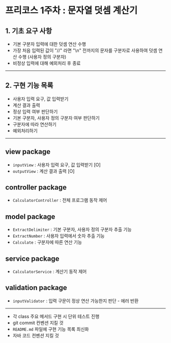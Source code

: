 # 프리코스 1주차 : 문자열 덧셈 계산기
## 1. 기초 요구 사항
 - 기본 구분자 입력에 대한 덧셈 연산 수행
 - 가장 처음 입력된 값이 "//" 라면 "\n" 전까지의 문자를 구분자로 사용하여 덧셈 연산 수행 (사용자 정의 구분자)
 - 비정상 입력에 대해 예외처리 후 종료

---
## 2. 구현 기능 목록 
 - 사용자 입력 요구, 값 입력받기
 - 계산 결과 출력
 - 정상 입력 여부 판단하기
 - 기본 구분자, 사용자 정의 구분자 여부 판단하기
 - 구분자에 따라 연산하기
 - 예외처리하기

---
## view package
 - `inputView` : 사용자 입력 요구, 값 입력받기 [O]
 - `outputView` : 계산 결과 출력 [O]

## controller package
  - `CalculatorController` : 전체 프로그램 동작 제어

## model package
 - `ExtractDelimiter` : 기본 구분자, 사용자 정의 구분자 추출 기능
 - `ExtractNumber` : 사용자 입력에서 숫자 추출 기능
 - `Calculate` : 구분자에 따른 연산 기능

## service package
 - `CalculatorService` : 계산기 동작 제어

## validation package
 - `inputValidator` : 입력 구문이 정상 연산 가능한지 판단 - 에러 반환

---
 - 각 class 주요 메서드 구현 시 단위 테스트 진행 
 - git commit 컨벤션 지킬 것
 - `README.md` 파일에 구현 기능 목록 최신화
 - 자바 코드 컨벤션 지킬 것
